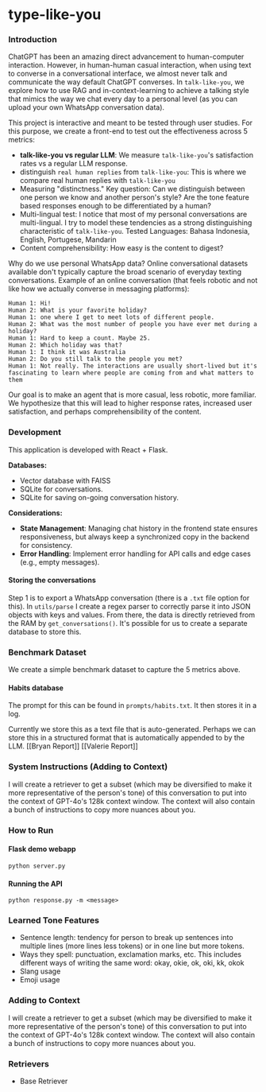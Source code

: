 # type-like-you

### Introduction
ChatGPT has been an amazing direct advancement to human-computer interaction. However, in human-human casual interaction, when using text to converse in a conversational interface, we almost never talk and communicate the way default ChatGPT converses. In `talk-like-you`, we explore how to use RAG and in-context-learning to achieve a talking style that mimics the way we chat every day to a personal level (as you can upload your own WhatsApp conversation data). 

This project is interactive and meant to be tested through user studies. For this purpose, we create a front-end to test out the effectiveness across 5 metrics:
- **talk-like-you vs regular LLM**: We measure `talk-like-you`'s satisfaction rates vs a regular LLM response. 
- distinguish `real human replies` from `talk-like-you`:  This is where we compare real human replies with `talk-like-you`
- Measuring "distinctness." Key question: Can we distinguish between one person we know and another person's style? Are the tone feature based responses enough to be differentiated by a human? 
- Multi-lingual test: I notice that most of my personal conversations are multi-lingual. I try to model these tendencies as a strong distinguishing characteristic of `talk-like-you`. Tested Languages: Bahasa Indonesia, English, Portugese, Mandarin
- Content comprehensibility: How easy is the content to digest? 

Why do we use personal WhatsApp data? Online conversational datasets available don't typically capture the broad scenario of everyday texting conversations. Example of an online conversation (that feels robotic and not like how we actually converse in messaging platforms): 

```
Human 1: Hi! 
Human 2: What is your favorite holiday? 
Human 1: one where I get to meet lots of different people. 
Human 2: What was the most number of people you have ever met during a holiday?
Human 1: Hard to keep a count. Maybe 25. 
Human 2: Which holiday was that? 
Human 1: I think it was Australia 
Human 2: Do you still talk to the people you met? 
Human 1: Not really. The interactions are usually short-lived but it's fascinating to learn where people are coming from and what matters to them 
```

Our goal is to make an agent that is more casual, less robotic, more familiar. We hypothesize that this will lead to higher response rates, increased user satisfaction, and perhaps comprehensibility of the content. 

### Development
This application is developed with React + Flask.  

**Databases:**
- Vector database with FAISS
- SQLite for conversations. 
- SQLite for saving on-going conversation history.

**Considerations:** 
- **State Management**: Managing chat history in the frontend state ensures responsiveness, but always keep a synchronized copy in the backend for consistency.
- **Error Handling**: Implement error handling for API calls and edge cases (e.g., empty messages).

#### Storing the conversations
Step 1 is to export a WhatsApp conversation (there is a `.txt` file option for this). 
In `utils/parse` I create a regex parser to correctly parse it into JSON objects with keys and values. 
From there, the data is directly retrieved from the RAM by `get_conversations()`. 
It's possible for us to create a separate database to store this. 

### Benchmark Dataset 
We create a simple benchmark dataset to capture the 5 metrics above. 

#### Habits database 
The prompt for this can be found in `prompts/habits.txt`. It then stores it in a log. 

Currently we store this as a text file that is auto-generated. Perhaps we can store this in a structured format that is automatically appended to by the LLM. 
[[Bryan Report]]
[[Valerie Report]]

### System Instructions (Adding to Context)

I will create a retriever to get a subset (which may be diversified to make it more representative of the person's tone) of this conversation to put into the context of GPT-4o's 128k context window. The context will also contain a bunch of instructions to copy more nuances about you.


### How to Run

#### Flask demo webapp
```
python server.py
```

#### Running the API
```
python response.py -m <message>
```

### Learned Tone Features
- Sentence length: tendency for person to break up sentences into multiple lines (more lines less tokens) or in one line but more tokens. 
- Ways they spell: punctuation, exclamation marks, etc. This includes different ways of writing the same word: okay, okie, ok, oki, kk, okok
- Slang usage
- Emoji usage

### Adding to Context

I will create a retriever to get a subset (which may be diversified to make it more representative of the person's tone) of this conversation to put into the context of GPT-4o's 128k context window. The context will also contain a bunch of instructions to copy more nuances about you.

### Retrievers
- Base Retriever 


